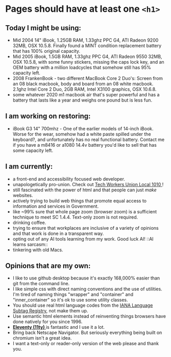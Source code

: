 # Pages should have at least one `<h1>`

## Today I might be using:
- Mid 2004 14" iBook, 1.25GB RAM, 1.33ghz PPC G4, ATI Radeon 9200 32MB, OSX 10.5.8. Finally found a MINT condition replacement battery that has 100% original capacity. 
- Mid 2005 iBook, 1.5GB RAM, 1.33ghz PPC G4, ATI Radeon 9550 32MB, OSX 10.5.8, with some funny stickers, missing the caps lock key, and an OEM battery with a million loadcycles that somehow still has 95% capacity left.
- 2008 FrankenBook - two different MacBook Core 2 Duo's: Screen from an 08 black macbook, body and board from an 08 white macbook. 2.1ghz Intel Core 2 Duo, 2GB RAM, Intel X3100 graphics, OSX 10.6.8. 
- some whatever 2020 m1 macbook air that's super powerful and has a battery that lasts like a year and weighs one pound but is less fun.

## I am working on restoring:
- iBook G3 14" 700mhz - One of the earlier models of 14-inch iBook. Worse for the wear, somehow had a white paste spilled under the keyboard?, and unfortunately has no real functional battery. Contact me if you have a m8416 or a1080 14.4v battery you'd like to sell that has some capacity left.   

## I am currently:
- a front-end and accessibility focused web developer.
- unapologetically pro-union. Check out <a href="https://www.techworkersunion-1010.org/"> Tech Workers Union Local 1010 </a>!
- still fascinated with the power of html and that people can just *make* websites.
- actively trying to build web things that promote equal access to information and services in Government.
- like ~99% sure that whole page zoom (browser zoom) is a sufficient technique to meet SC 1.4.4. Text-only zoom is not required.
- drinking coffee.
- trying to ensure that workplaces are inclusive of a variety of opinions and that work is done in a transparent way.
- opting out of any AI tools learning from my work. Good luck AI! ::AI learns sarcasm::
- tinkering with old Macs.

## Opinions that are my own:
- I like to use github desktop because it's exactly 168,000% easier than git from the command line.
- I like simple css with direct naming conventions and the use of utilities. I'm tired of naming things "wrapper" and "container" and "inner_container" so it's ok to use some utility classes.
- You should use real html language codes from the <a href="https://www.iana.org/assignments/language-subtag-registry/language-subtag-registry"> IANA Language Subtag Registry</a>, not make them up. 
- Use semantic html elements instead of reinventing things browsers have done natively for you since 1996.
- <a href="https://www.11ty.dev/"> <strong>Eleventy (11ty)</strong> </a> is fantastic and I use it a lot.
- Bring back Netscape Navigator. But seriously everything being built on chromium isn't a great idea.
- I want a text-only or reader-only version of the web please and thank you.
